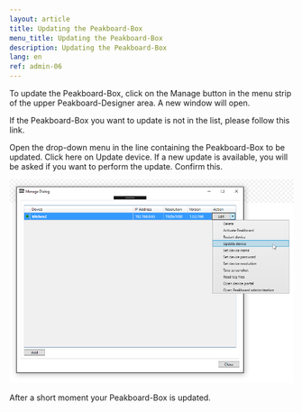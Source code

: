 ```yaml
---
layout: article
title: Updating the Peakboard-Box
menu_title: Updating the Peakboard-Box
description: Updating the Peakboard-Box
lang: en
ref: admin-06
---
```


To update the Peakboard-Box, click on the Manage button in the menu strip of the upper Peakboard-Designer area. A new window will open.

If the Peakboard-Box you want to update is not in the list, please follow this link.

Open the drop-down menu in the line containing the Peakboard-Box to be updated. Click here on Update device. If a new update is available, you will be asked if you want to perform the update. Confirm this.

![image_1](/assets/images/admin/update/aktualisieren1.png)

After a short moment your Peakboard-Box is updated.
